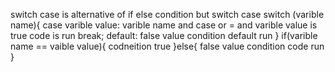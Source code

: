 switch case is alternative of if else condition but 
switch case 
switch (varible name){
    case varible value:
    varible name and case or = and varible value is true code is run
    break;
    default:
    false value condition default run
}
if(varible name == vaible value){
    codneition true 
}else{
    false value condition code run
}